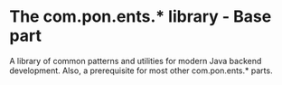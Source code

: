 # The com.pon.ents.* library - Base part
A library of common patterns and utilities for modern Java backend development.
Also, a prerequisite for most other com.pon.ents.* parts.
